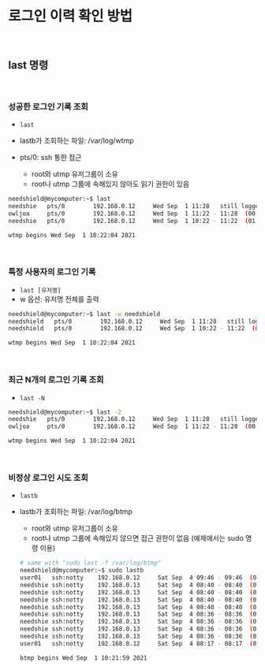 # 로그인 이력 확인 방법

<br>

## last 명령

<br>

### 성공한 로그인 기록 조회

- `last`
- lastb가 조회하는 파일: /var/log/wtmp

- pts/0: ssh 통한 접근
  - root와 utmp 유저그룹이 소유
  - root나 utmp 그룹에 속해있지 않아도 읽기 권한이 있음

```bash
needshield@mycomputer:~$ last
needshie   pts/0        192.168.0.12     Wed Sep  1 11:28   still logged in
owljoa     pts/0        192.168.0.12     Wed Sep  1 11:22 - 11:28  (00:05)
needshie   pts/0        192.168.0.12     Wed Sep  1 10:22 - 11:22  (01:00)

wtmp begins Wed Sep  1 10:22:04 2021

```

<br>

### 특정 사용자의 로그인 기록

- `last [유저명] `
- w 옵션: 유저명 전체를 출력

```bash
needshield@mycomputer:~$ last -w needshield
needshield   pts/0        192.168.0.12     Wed Sep  1 11:28   still logged in
needshield   pts/0        192.168.0.12     Wed Sep  1 10:22 - 11:22  (01:00)

wtmp begins Wed Sep  1 10:22:04 2021

```

<br>

### 최근 N개의 로그인 기록 조회

- `last -N`

```bash
needshield@mycomputer:~$ last -2
needshie   pts/0        192.168.0.12     Wed Sep  1 11:28   still logged in
owljoa     pts/0        192.168.0.12     Wed Sep  1 11:22 - 11:28  (00:05)

wtmp begins Wed Sep  1 10:22:04 2021

```

<br>

### 비정상 로그인 시도 조회

- `lastb`
- lastb가 조회하는 파일: /var/log/btmp

  - root와 utmp 유저그룹이 소유
  - root나 utmp 그룹에 속해있지 않으면 접근 권한이 없음 (예제에서는 sudo 명령 이용)

  ```bash
  # same with "sudo last -f /var/log/btmp"
  needshield@mycomputer:~$ sudo lastb
  user01   ssh:notty    192.168.0.12     Sat Sep  4 09:46 - 09:46  (00:00)
  needshie ssh:notty    192.168.0.13     Sat Sep  4 08:40 - 08:40  (00:00)
  needshie ssh:notty    192.168.0.13     Sat Sep  4 08:40 - 08:40  (00:00)
  needshie ssh:notty    192.168.0.13     Sat Sep  4 08:40 - 08:40  (00:00)
  needshie ssh:notty    192.168.0.13     Sat Sep  4 08:40 - 08:40  (00:00)
  needshie ssh:notty    192.168.0.13     Sat Sep  4 08:36 - 08:36  (00:00)
  needshie ssh:notty    192.168.0.13     Sat Sep  4 08:36 - 08:36  (00:00)
  needshie ssh:notty    192.168.0.13     Sat Sep  4 08:36 - 08:36  (00:00)
  needshie ssh:notty    192.168.0.13     Sat Sep  4 08:36 - 08:36  (00:00)
  user01   ssh:notty    192.168.0.12     Sat Sep  4 08:17 - 08:17  (00:00)

  btmp begins Wed Sep  1 10:21:59 2021

  ```
